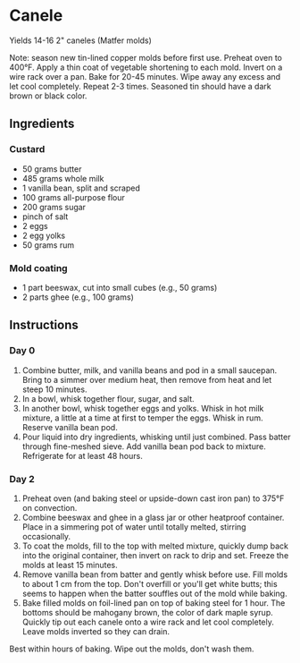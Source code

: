 # Canele

Yields 14-16 2" caneles (Matfer molds)

Note: season new tin-lined copper molds before first use. Preheat oven to 400°F. Apply a thin coat of vegetable shortening to each mold. Invert on a wire rack over a pan. Bake for 20-45 minutes. Wipe away any excess and let cool completely. Repeat 2-3 times. Seasoned tin should have a dark brown or black color.

## Ingredients

### Custard

- 50 grams butter
- 485 grams whole milk
- 1 vanilla bean, split and scraped
- 100 grams all-purpose flour
- 200 grams sugar
- pinch of salt
- 2 eggs
- 2 egg yolks
- 50 grams rum

### Mold coating

- 1 part beeswax, cut into small cubes (e.g., 50 grams)
- 2 parts ghee (e.g., 100 grams)

## Instructions

### Day 0

1. Combine butter, milk, and vanilla beans and pod in a small saucepan. Bring to a simmer over medium heat, then remove from heat and let steep 10 minutes.
2. In a bowl, whisk together flour, sugar, and salt.
3. In another bowl, whisk together eggs and yolks. Whisk in hot milk mixture, a little at a time at first to temper the eggs. Whisk in rum. Reserve vanilla bean pod.
4. Pour liquid into dry ingredients, whisking until just combined. Pass batter through fine-meshed sieve. Add vanilla bean pod back to mixture. Refrigerate for at least 48 hours.

### Day 2

1. Preheat oven (and baking steel or upside-down cast iron pan) to 375°F on convection.
2. Combine beeswax and ghee in a glass jar or other heatproof container. Place in a simmering pot of water until totally melted, stirring occasionally.
3. To coat the molds, fill to the top with melted mixture, quickly dump back into the original container, then invert on rack to drip and set. Freeze the molds at least 15 minutes.
4. Remove vanilla bean from batter and gently whisk before use. Fill molds to about 1 cm from the top. Don't overfill or you'll get white butts; this seems to happen when the batter souffles out of the mold while baking.
5. Bake filled molds on foil-lined pan on top of baking steel for 1 hour. The bottoms should be mahogany brown, the color of dark maple syrup. Quickly tip out each canele onto a wire rack and let cool completely. Leave molds inverted so they can drain.

Best within hours of baking. Wipe out the molds, don't wash them.
